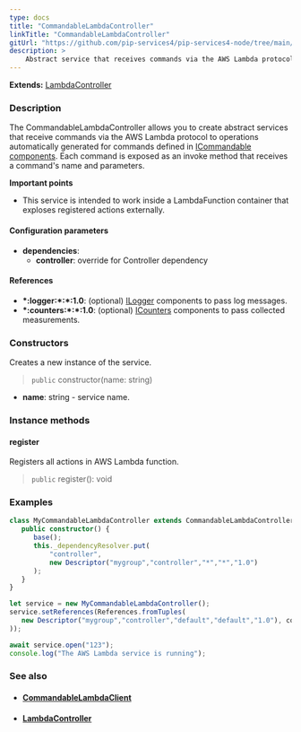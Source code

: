 ```yaml
---
type: docs
title: "CommandableLambdaController"
linkTitle: "CommandableLambdaController"
gitUrl: "https://github.com/pip-services4/pip-services4-node/tree/main/pip-services4-aws-node"
description: >
    Abstract service that receives commands via the AWS Lambda protocol to operations automatically generated for commands defined in [ICommandable components](../../../commons/commands/icommandable). Each command is exposed as an invoke method that receives a command's name and parameters.
---
```


**Extends:** [LambdaController](../lambda_controller)

### Description
The CommandableLambdaController allows you to create abstract services that receive commands via the AWS Lambda protocol to operations automatically generated for commands defined in [ICommandable components](../../../commons/commands/icommandable). Each command is exposed as an invoke method that receives a command's name and parameters.

**Important points**

- This service is intended to work inside a LambdaFunction container that exploses registered actions externally.

#### Configuration parameters
 
- **dependencies**:
    - **controller**: override for Controller dependency


#### References
- **\*:logger:\*:\*:1.0**: (optional) [ILogger](../../../components/log/ilogger) components to pass log messages.
- **\*:counters:\*:\*:1.0**: (optional) [ICounters](../../../components/count/icounters) components to pass collected measurements.

### Constructors
Creates a new instance of the service.

> `public` constructor(name: string)

- **name**: string - service name.


### Instance methods

#### register
Registers all actions in AWS Lambda function.

> `public` register(): void


### Examples

```typescript
class MyCommandableLambdaController extends CommandableLambdaController {
   public constructor() {
      base();
      this._dependencyResolver.put(
          "controller",
          new Descriptor("mygroup","controller","*","*","1.0")
      );
   }
}

let service = new MyCommandableLambdaController();
service.setReferences(References.fromTuples(
   new Descriptor("mygroup","controller","default","default","1.0"), controller
));

await service.open("123");
console.log("The AWS Lambda service is running");
```

### See also
- #### [CommandableLambdaClient](../../clients/commandable_lambda_client)
- #### [LambdaController](../lambda_controller)
